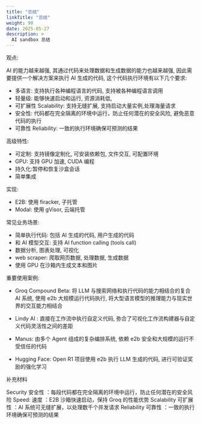 ```yaml
---
title: "总结"
linkTitle: "总结"
weight: 90
date: 2025-05-27
description: >
  AI sandbox 总结
---
```



观点:

AI 的能力越来越强, 其通过代码来处理数据和生成数据的能力也越来越强, 因此需要提供一个解决方案来执行 AI 生成的代码, 这个代码执行环境有以下几个要求:

- 多语言: 支持执行各种编程语言的代码, 支持被各种编程语言调用
- 轻量级: 能够快速启动和运行, 资源消耗低, 
- 可扩展性 Scalability: 支持无缝扩展, 支持启动大量实例,处理海量请求
- 安全性: 代码都在完全隔离的环境中运行，防止任何潜在的安全风险, 避免恶意代码的执行
- 可靠性 Reliability: 一致的执行环境确保可预测的结果


高级特性:

- 可定制: 支持镜像定制化, 可安装依赖包, 文件交互, 可配置环境
- GPU: 支持 GPU 加速, CUDA 编程
- 持久化:暂停和恢复沙盒会话
- 简单集成


实现:

- E2B: 使用 firacker, 子托管
- Modal: 使用 gVisor, 云端托管

常见业务场景:

- 简单执行代码: 包括 AI 生成的代码, 用户生成的代码
- 和 AI 模型交互: 支持 AI function calling (tools call)
- 数据分析, 图表处理, 可视化
- web scraper: 爬取网页数据, 处理数据, 生成数据
- 使用 GPU 在沙箱内生成文本和图片


重要使用案例:

- Groq Compound Beta: 将 LLM 与搜索网络和执行代码的能力相结合的复合 AI 系统, 使用 e2b 大规模运行代码执行, 将大型语言模型的推理能力与现实世界的交互能力相结合

- Lindy AI : 直接在工作流中执行自定义代码, 弥合了可视化工作流构建器与自定义代码灵活性之间的差距

- Manus: 由多个 Agent 组成的复杂编排系统, 依赖 e2b 安全和大规模的运行不受信任的代码 

- Hugging Face: Open R1 项目使用 e2b 执行 LLM 生成的代码, 进行可验证奖励的强化学习

补充材料

Security 安全性 ：每段代码都在完全隔离的环境中运行，防止任何潜在的安全风险
Speed:  速度 ：E2B 沙箱快速启动，保持 Groq 的性能优势
Scalability 可扩展性 ：AI 系统可无缝扩展，以处理数千个并发请求
Reliability 可靠性 ：一致的执行环境确保可预测的结果



